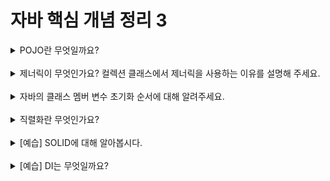# 자바 핵심 개념 정리 3
<details>
<summary>POJO란 무엇일까요?</summary>
<div markdown="1">

### POJO: _Plain Old Java Object_ 
특정 자바 모델이나 기능, 프레임워크 등을 따르지 않은 자바 오브젝트를 지칭하는 말

### 장점
- 변화와 확장에 유연하게 대처할 수 있다.
- 코드가 깔끔하고 테스트를 간편하게 수행할 수 있다.
- 객체지향적인 설계를 자유롭게 적용할 수 있다.
- 특정 기술과 환경에 종속되어 의존하게 되면 코드 가독성뿐만 아니라 유지보수나 확장성에도 어려움이 생기는데, 이러한 문제를 방지할 수 있다.


</div>
</details>
<br>

<details>
<summary>제너릭이 무엇인가요? 컬렉션 클래스에서 제너릭을 사용하는 이유를 설명해 주세요.</summary>
<div markdown="1">

### 제네릭
특정 타입만 다루지 않고, 여러 종류의 타입으로 변신할 수 있도록 클래스나 메소드를 일반화시키는 기법 <br>
ex) `Vector<E>`

### 컬렉션 클래스에서 제네릭을 사용하는 이유
- 컬랙션 클래스에서 제네릭을 사용하면 일관된 타입의 정보를 저장하도록 명시하여 불필요한 타입 변환을 제거하며, 이는 프로그램 성능의 향상으로 이어진다. 
- 또한, 제네릭은 컴파일 시에 미리 타입을 강하게 체크하여 에러를 발생시키므로 실행 중 일어나는 에러를 방지한다.
</div>
</details>
<br>

<details>
<summary>자바의 클래스 멤버 변수 초기화 순서에 대해 알려주세요.</summary>
<div markdown="1">
클래스 멤버 변수는 클래스가 처음 메모리에 로딩될 때 단 한 번 차례대로 수행된다.

### 순서
- 기본값
클래스 로더가 링킹 단계에서 클래스에 필요한 메모리를 할당하면서 클래스 변수를 기본값 0으로 초기화한다.
- 명시적 초기화
클래스 로더가 초기화 단계에서 명시적 초기화에 의해 멤버 변수를 초기화한다.
- 클래스 초기화 블럭
마지막으로 초기화 블럭에 의해 멤버 변수에 특정 값을 저장한다.
</div>
</details>
<br>

<details>
<summary>직렬화란 무엇인가요?</summary>
<div markdown="1">

### 직렬화
데이터 구조나 오브젝트 상태를 동일하거나 다른 컴퓨터 환경에 저장하고, 나중에 재구성할 수 있는 포맷으로 변환하는 과정

### 자바 직렬화
자바 시스템 내부에서 사용되는 객체 또는 데이터를 외부의 자바 시스템에서도 사용할 수 있도록 바이트(byte) 형태로 데이터 변환하는 기술과, 바이트로 변환된 데이터를 다시 객체로 변환하는 기술(역직렬화)을 아울러서 말한다.
<br>
시스템 적으로는 JVM(Java Virtual Machine)의 메모리에 상주(heap 또는 stack) 되어 있는 객체 데이터를 바이트 형태로 변환하는 기술과 직렬화된 바이트 형태의 데이터를 객체로 변환해서 JVM으로 상주시키는 형태를 일컫는다.
</div>
</details>
<br>

<details>
<summary>[예습] SOLID에 대해 알아봅시다.</summary>
<div markdown="1">

로버트 마틴이 명명한 객체 지향 프로그래밍 및 설계의 다섯 가지 기본 원칙

### SRP(Single Responsibility Principle)
단일 책임 원칙
- 모든 클래스는 하나의 책임만 가지며, 클래스는 그 책임을 완전히 캡슐화해야 한다.
- 클래스가 제공하는 모든 기능은 이 책임과 주의 깊게 부합해야 한다.

### OCP(Open Closed Priciple)
개방 폐쇄 원칙
- 소프트웨어 개체(클래스, 모듈, 함수 등등)는 확장에 대해 열려 있어야 하고, 수정에 대해서는 닫혀 있어야 한다.
- 확장에 대해 열림: 모듈의 동작을 확장할 수 있다는 것을 의미한다.
- 수정에 대해 닫힘: 모듈의 소스 코드나 바이너리 코드를 수정하지 않아도 모듈의 기능을 확장하거나 변경할 수 있다.

### LSP(Listov Substitution Priciple)
리스코프 치환 원칙
- 자료형 S가 자료형 T의 서브타입라면, 프로그램의 속성의 변경 없이 T의 객체를 S의 객체로 교체(치환)할 수 있어야 한다.
- 다형성의 특징을 이용하기 위한 원칙 개념으로, 클래스의 계층 구조를 설계할 때 유용하다.

### ISP(Interface Segregation Principle)
인터페이스 분리 원칙
- 클라이언트가 자신이 이용하지 않는 메소드에 의존하지 않아야 한다.
- 큰 덩어리의 인터페이스들을 구체적이고 작은 단위들로 분리시킴으로써 클라이언트들이 꼭 필요한 메소드들만 이용할 수 있게 한다.

### DIP(Dependency Inversion Principle)
의존 역전 원칙
- 상위 계층이 하위 계층에 의존하는 전통적인 의존관계를 역전시킴으로써 상위 계층이 하위 계층의 구현으로부터 독립되게 할 수 있다.
- 상위 모듈은 하위 모듈에 의존해서는 안된다. 상위 모듈과 하위 모듈 모두 추상화에 의존해야 한다.
- 추상화는 세부 사항에 의존해서는 안된다. 세부사항이 추상화에 의존해야 한다.
</div>
</details>
<br>

<details>
<summary>[예습] DI는 무엇일까요?</summary>
<div markdown="1">

### 의존관계
의존 대상 B가 변하는 것이 A에 영향을 미칠 때, A는 B와 **의존관계**라고 한다.
두 클래스 간에 의존관계가 있을 때, 두 클래스의 결합성이 높고, 객체들 간의 관계가 아닌 클래스 간의 관계가 맺어진다는 문제점이 생긴다.

### 의존관계 주입(DI)
의존관계를 외부에서 결정(주입)하는 것을 말한다. 스프링에서는 DI를 담당하는 DI 컨테이너가 존재한다.
DI는 생성자 주입 방법과 수젖ㅇ자 주입 방법을 통해 의존관계의 문제를 해결한다.

### DI의 장점
- 결합도가 줄어든다.
- 유연성이 높아진다.
- 테스트가 쉬워진다.
- 가독성이 높아진다.

</div>
</details>
<br>
